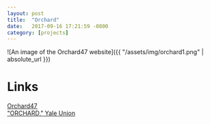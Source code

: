 ```yaml
---
layout: post
title:  "Orchard"
date:   2017-09-16 17:21:59 -0800
category: [projects]
---
```


![An image of the Orchard47 website]({{ "/assets/img/orchard1.png" | absolute_url }})

# Links

[Orchard47](https://www.47orchard.org/)<br>
["ORCHARD," Yale Union](https://yaleunion.org/orchard/)
